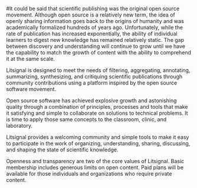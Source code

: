 #It could be said that scientific publishing was the original open source movement.
Although open source is a relatively new term, the idea of openly sharing information goes back to the origins of humanity and was academically formalized hundreds of years ago. Unfortunately, while the rate of publication has increased exponentially, the ability of individual learners to digest new knowledge has remained relatively static. The gap between discovery and understanding will continue to grow until we have the capability to match the growth of content with the ability to comprehend it at the same scale.

Litsignal is designed to meet the needs of filtering, aggregating, annotating, summarizing, synthesizing, and critiquing scientific publications through community contributions using a platform inspired by the open source software movement.

Open source software has achieved explosive growth and astonishing quality through a combination of principles, processes and tools that make it satisfying and simple to collaborate on solutions to technical problems. It is time to apply those same concepts to the classroom, clinic, and laboratory.

Litsignal provides a welcoming community and simple tools to make it easy to participate in the work of organizing, understanding, sharing, discussing, and shaping the state of scientific knowledge.

Openness and transparency are two of the core values of Litsignal. Basic membership includes generous limits on open content. Paid plans will be available for those individuals and organizations who require private content.
